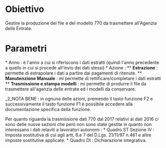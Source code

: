 # Obiettivo

Gestire la produzione del file e del modello 770 da trasmettere all'Agenzia delle Entrate.

# Parametri
 \* Anno :  è l'anno a cui si riferiscono i dati estratti (quindi l'anno precedente a quello in cui si procede all'invio dei dati stessi)
 \* Azione : 
 \*\* **Estrazione** :  permette di estrapolare i dati a partire dai pagamenti di ritenute.
 \*\* **Manutenzione Manuale** :  mi permette di rettificare/completare i dati estratti
 \*\* **Trasmissione e stampa modelli** :  mi permette di produrre il file da trasmettere all'agenzia delle entrate ed i modelli da conservare.

_2_NOTA BENE :  in ognuna delle azioni, premendo il tasto funzione F2 e successivamente il tasto funzione F1 è possibile accedere alla documentazione specifica della funzione.

Per quanto riguarda la trasmissione dati 770 dal 2017 relativi ai dati 2016 ci sono delle nuove sezioni che però non sono state gestite in quanto non interessano i dati relaviti a lavoratori autonomi : 
 \* Quadro ST Sezione IV :  Imposta sostitutiva di cui agli artt. 6.e 7 del D.Lgs. 21/11/97 n.461    e altre imposte sostitutive applicate.
 \* Quadro DI :  Dichiarazione integrativa.
